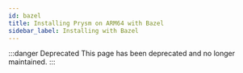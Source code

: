 ```yaml
---
id: bazel
title: Installing Prysm on ARM64 with Bazel
sidebar_label: Installing with Bazel
---
```


:::danger Deprecated
This page has been deprecated and no longer maintained.
:::